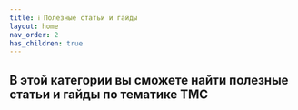 ```yaml
---
title: ℹ️ Полезные статьи и гайды
layout: home
nav_order: 2
has_children: true
---
```

## **В этой категории вы сможете найти полезные статьи и гайды по тематике TMC** 
